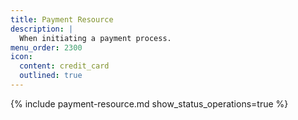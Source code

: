 ```yaml
---
title: Payment Resource
description: |
  When initiating a payment process.
menu_order: 2300
icon:
  content: credit_card
  outlined: true
---
```


{% include payment-resource.md show_status_operations=true %}
